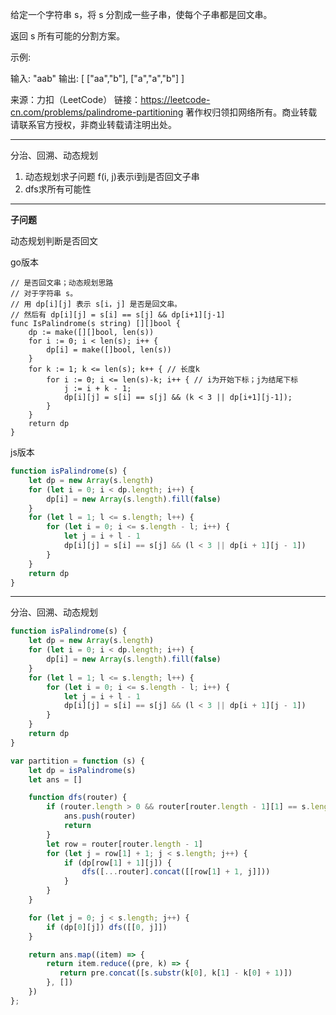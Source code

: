 给定一个字符串 s，将 s 分割成一些子串，使每个子串都是回文串。

返回 s 所有可能的分割方案。

示例:

输入: "aab"
输出:
[
  ["aa","b"],
  ["a","a","b"]
]

来源：力扣（LeetCode）
链接：https://leetcode-cn.com/problems/palindrome-partitioning
著作权归领扣网络所有。商业转载请联系官方授权，非商业转载请注明出处。

---

分治、回溯、动态规划

1. 动态规划求子问题 f(i, j)表示i到j是否回文子串
2. dfs求所有可能性

----

**子问题**

动态规划判断是否回文

go版本

```cgo
// 是否回文串；动态规划思路
// 对于字符串 s。
// 用 dp[i][j] 表示 s[i，j] 是否是回文串。
// 然后有 dp[i][j] = s[i] == s[j] && dp[i+1][j-1]
func IsPalindrome(s string) [][]bool {
	dp := make([][]bool, len(s))
	for i := 0; i < len(s); i++ {
		dp[i] = make([]bool, len(s))
	}
	for k := 1; k <= len(s); k++ { // 长度k
		for i := 0; i <= len(s)-k; i++ { // i为开始下标；j为结尾下标
			j := i + k - 1;
			dp[i][j] = s[i] == s[j] && (k < 3 || dp[i+1][j-1]);
		}
	}
	return dp
}
```

js版本

```javascript
function isPalindrome(s) {
    let dp = new Array(s.length)
    for (let i = 0; i < dp.length; i++) {
        dp[i] = new Array(s.length).fill(false)
    }
    for (let l = 1; l <= s.length; l++) {
        for (let i = 0; i <= s.length - l; i++) {
            let j = i + l - 1
            dp[i][j] = s[i] == s[j] && (l < 3 || dp[i + 1][j - 1])
        }
    }
    return dp
}
```


----

分治、回溯、动态规划

```javascript
function isPalindrome(s) {
    let dp = new Array(s.length)
    for (let i = 0; i < dp.length; i++) {
        dp[i] = new Array(s.length).fill(false)
    }
    for (let l = 1; l <= s.length; l++) {
        for (let i = 0; i <= s.length - l; i++) {
            let j = i + l - 1
            dp[i][j] = s[i] == s[j] && (l < 3 || dp[i + 1][j - 1])
        }
    }
    return dp
}

var partition = function (s) {
    let dp = isPalindrome(s)
    let ans = []

    function dfs(router) {
        if (router.length > 0 && router[router.length - 1][1] == s.length - 1) {
            ans.push(router)
            return
        }
        let row = router[router.length - 1]
        for (let j = row[1] + 1; j < s.length; j++) {
            if (dp[row[1] + 1][j]) {
                dfs([...router].concat([[row[1] + 1, j]]))
            }
        }
    }

    for (let j = 0; j < s.length; j++) {
        if (dp[0][j]) dfs([[0, j]])
    }

    return ans.map((item) => {
        return item.reduce((pre, k) => {
           return pre.concat([s.substr(k[0], k[1] - k[0] + 1)])
        }, [])
    })
};
```

